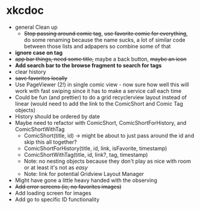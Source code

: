 # xkcdoc

- general Clean up 
  - <s>Stop passing around comic tag</s>, <s>use favorite comic for everything</s>, do some renaming because the name sucks, a lot of similar code between those lists and adpapers so combine some of that 
- <b>ignore case on tag</b> 
- <s>app bar things, need some title,</s> maybe a back button, <s>maybe an icon</s>
- <b>Add search bar to the browse fragment to search for tags </b>
- clear history 
- <s>save favorites locally</s>
- Use PageViewer (2!) in single comic view - now sure how well this will work with fast swiping since it has to make a service call each time
- Could be fun (and prettier) to do a grid recyclerview layout instead of linear (would need to add the link to the ComicShort and Comic Tag objects) 
- History should be ordered by date
- Maybe need to refactor with ComicShort, ComicShortForHistory, and ComicShortWithTag
  - ComicShort(title, id) -> might be about to just pass around the id and skip this all together? 
  - ComicShortForHistory(title, id, link, isFavorite, timestamp)
  - ComicShortWithTag(title, id, link?, tag, timestamp)
  - Note: no nesting objects because they don't play as nice with room or at least it's not as <i>easy</i> 
  - Note: link for potential Gridview Layout Manager
- Might have gone a little heavy handed with the observing 
- <s>Add error screens (ie, no favorites images)</s>
- Add loading screen for images 
- Add go to specific ID functionality
